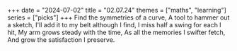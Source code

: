 +++
date = "2024-07-02"
title = "02.07.24"
themes = ["maths", "learning"]
series = ["picks"]
+++
Find the symmetries of a curve,
A tool to hammer out a sketch,
I'll add it to my belt although I find,
I miss half a swing for each I hit,
My arm grows steady with the time,
As all the memories I swifter fetch,
And grow the satisfaction I preserve.

